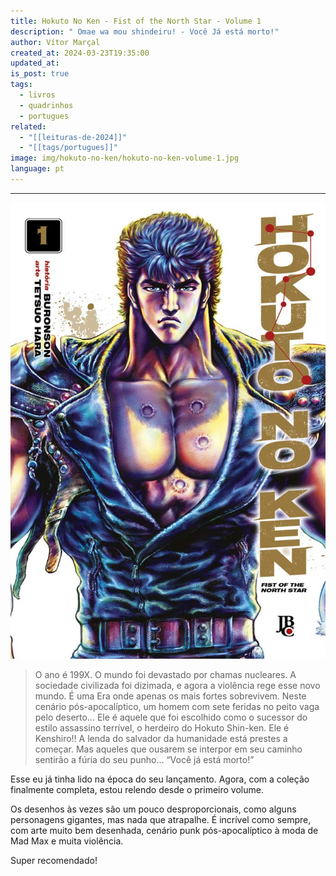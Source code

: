 ```yaml
---
title: Hokuto No Ken - Fist of the North Star - Volume 1
description: " Omae wa mou shindeiru! - Você Já está morto!"
author: Vítor Marçal
created_at: 2024-03-23T19:35:00
updated_at: 
is_post: true
tags:
  - livros
  - quadrinhos
  - portugues
related:
  - "[[leituras-de-2024]]"
  - "[[tags/portugues]]"
image: img/hokuto-no-ken/hokuto-no-ken-volume-1.jpg
language: pt
---
```

----

![hokuto-no-ken-volume-1](img/hokuto-no-ken/hokuto-no-ken-volume-1.jpg)

> O ano é 199X. O mundo foi devastado por chamas nucleares. A sociedade civilizada foi dizimada, e agora a violência rege esse novo mundo. É uma Era onde apenas os mais fortes sobrevivem. Neste cenário pós-apocalíptico, um homem com sete feridas no peito vaga pelo deserto… Ele é aquele que foi escolhido como o sucessor do estilo assassino terrível, o herdeiro do Hokuto Shin-ken. Ele é Kenshiro!! A lenda do salvador da humanidade está prestes a começar. Mas aqueles que ousarem se interpor em seu caminho sentirão a fúria do seu punho… “Você já está morto!”

Esse eu já tinha lido na época do seu lançamento. Agora, com a coleção finalmente completa, estou relendo desde o primeiro volume.

Os desenhos às vezes são um pouco desproporcionais, como alguns personagens gigantes, mas nada que atrapalhe. É incrível como sempre, com arte muito bem desenhada, cenário punk pós-apocalíptico à moda de Mad Max e muita violência.

Super recomendado!